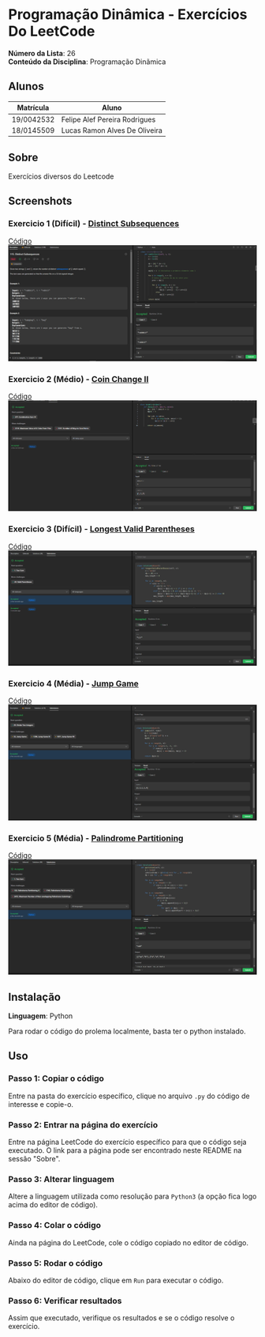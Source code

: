 # Programação Dinâmica - Exercícios Do LeetCode

**Número da Lista**: 26<br>
**Conteúdo da Disciplina**: Programação Dinãmica<br>

## Alunos
|Matrícula | Aluno |
| -- | -- |
| 19/0042532  |  Felipe Alef Pereira Rodrigues |
| 18/0145509  |  Lucas Ramon Alves De Oliveira |

## Sobre 
Exercícios diversos do Leetcode

## Screenshots

### Exercicio 1 (Difícil) - [Distinct Subsequences](https://leetcode.com/problems/distinct-subsequences/)
[Código](Exercicios/DistinctSubsequences.py)<br>
![](Images/Subsequences.png)

### Exercicio 2 (Médio) - [Coin Change II](https://leetcode.com/problems/coin-change-ii)
[Código](Exercicios/CoinChange.py)<br>
![](Images/Coin.png)

### Exercicio 3 (Difícil) - [Longest Valid Parentheses](https://leetcode.com/problems/longest-valid-parentheses)
[Código](Exercicios/LongestParentheses.py)<br>
![](Images/LongestParentheses.png)

### Exercicio 4 (Média) - [Jump Game](https://leetcode.com/problems/jump-game-ii)
[Código](Exercicios/JumpGame.py)<br>
![](Images/JumpGame.png)

### Exercicio 5 (Média) - [Palindrome Partitioning](https://leetcode.com/problems/palindrome-partitioning)
[Código](Exercicios/Palindrome.py)<br>
![](Images/Palindrome.png)



## Instalação 
**Linguagem**: Python<br>

Para rodar o código do prolema localmente, basta ter o python instalado.

## Uso 

### Passo 1: Copiar o código
Entre na pasta do exercício específico, clique no arquivo `.py` do código de interesse e copie-o.

### Passo 2: Entrar na página do exercício
Entre na página LeetCode do exercício específico para que o código seja executado. O link para a página pode ser encontrado neste README na sessão "Sobre".

### Passo 3: Alterar linguagem
Altere a linguagem utilizada como resolução para `Python3` (a opção fica logo acima do editor de código).

### Passo 4: Colar o código
Ainda na página do LeetCode, cole o código copiado no editor de código.

### Passo 5: Rodar o código
Abaixo do editor de código, clique em `Run` para executar o código.

### Passo 6: Verificar resultados
Assim que executado, verifique os resultados e se o código resolve o exercício.




